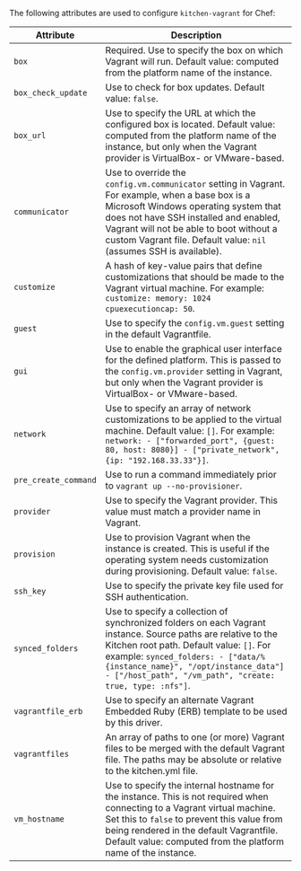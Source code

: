 The following attributes are used to configure `kitchen-vagrant` for
Chef:

<table>
<colgroup>
<col style="width: 12%" />
<col style="width: 87%" />
</colgroup>
<thead>
<tr class="header">
<th>Attribute</th>
<th>Description</th>
</tr>
</thead>
<tbody>
<tr>
<td><code>box</code></td>
<td>Required. Use to specify the box on which Vagrant will run. Default value: computed from the platform name of the instance.</td>
</tr>
<tr>
<td><code>box_check_update</code></td>
<td>Use to check for box updates. Default value: <code>false</code>.</td>
</tr>
<tr>
<td><code>box_url</code></td>
<td>Use to specify the URL at which the configured box is located. Default value: computed from the platform name of the instance, but only when the Vagrant provider is VirtualBox- or VMware-based.</td>
</tr>
<tr>
<td><code>communicator</code></td>
<td>Use to override the <code>config.vm.communicator</code> setting in Vagrant. For example, when a base box is a Microsoft Windows operating system that does not have SSH installed and enabled, Vagrant will not be able to boot without a custom Vagrant file. Default value: <code>nil</code> (assumes SSH is available).</td>
</tr>
<tr>
<td><code>customize</code></td>
<td>A hash of key-value pairs that define customizations that should be made to the Vagrant virtual machine. For example: <code>customize: memory: 1024 cpuexecutioncap: 50</code>.</td>
</tr>
<tr>
<td><code>guest</code></td>
<td>Use to specify the <code>config.vm.guest</code> setting in the default Vagrantfile.</td>
</tr>
<tr>
<td><code>gui</code></td>
<td>Use to enable the graphical user interface for the defined platform. This is passed to the <code>config.vm.provider</code> setting in Vagrant, but only when the Vagrant provider is VirtualBox- or VMware-based.</td>
</tr>
<tr>
<td><code>network</code></td>
<td>Use to specify an array of network customizations to be applied to the virtual machine. Default value: <code>[]</code>. For example: <code>network: - ["forwarded_port", {guest: 80, host: 8080}] - ["private_network", {ip: "192.168.33.33"}]</code>.</td>
</tr>
<tr>
<td><code>pre_create_command</code></td>
<td>Use to run a command immediately prior to <code>vagrant up --no-provisioner</code>.</td>
</tr>
<tr>
<td><code>provider</code></td>
<td>Use to specify the Vagrant provider. This value must match a provider name in Vagrant.</td>
</tr>
<tr>
<td><code>provision</code></td>
<td>Use to provision Vagrant when the instance is created. This is useful if the operating system needs customization during provisioning. Default value: <code>false</code>.</td>
</tr>
<tr>
<td><code>ssh_key</code></td>
<td>Use to specify the private key file used for SSH authentication.</td>
</tr>
<tr>
<td><code>synced_folders</code></td>
<td>Use to specify a collection of synchronized folders on each Vagrant instance. Source paths are relative to the Kitchen root path. Default value: <code>[]</code>. For example: <code>synced_folders: - ["data/%{instance_name}", "/opt/instance_data"] - ["/host_path", "/vm_path", "create: true, type: :nfs"]</code>.</td>
</tr>
<tr>
<td><code>vagrantfile_erb</code></td>
<td>Use to specify an alternate Vagrant Embedded Ruby (ERB) template to be used by this driver.</td>
</tr>
<tr>
<td><code>vagrantfiles</code></td>
<td>An array of paths to one (or more) Vagrant files to be merged with the default Vagrant file. The paths may be absolute or relative to the kitchen.yml file.</td>
</tr>
<tr>
<td><code>vm_hostname</code></td>
<td>Use to specify the internal hostname for the instance. This is not required when connecting to a Vagrant virtual machine. Set this to <code>false</code> to prevent this value from being rendered in the default Vagrantfile. Default value: computed from the platform name of the instance.</td>
</tr>
</tbody>
</table>
